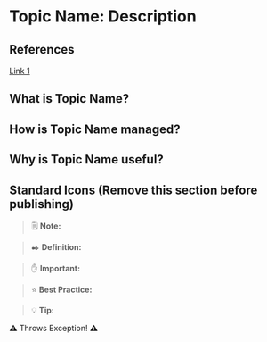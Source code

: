 # Topic Name: Description

## References

[Link 1](https://help.salesforce.com/s/articleView?id=sf.admin_currency.htm&type=5)

## What is Topic Name?


## How is Topic Name managed?


## Why is Topic Name useful?


## Standard Icons (Remove this section before publishing)
> 🗒️ **Note:**

> ✒️ **Definition:**

> ✋ **Important:**

> ⭐ **Best Practice:**

> 💡 **Tip:**

 ⚠️ Throws Exception! ⚠️